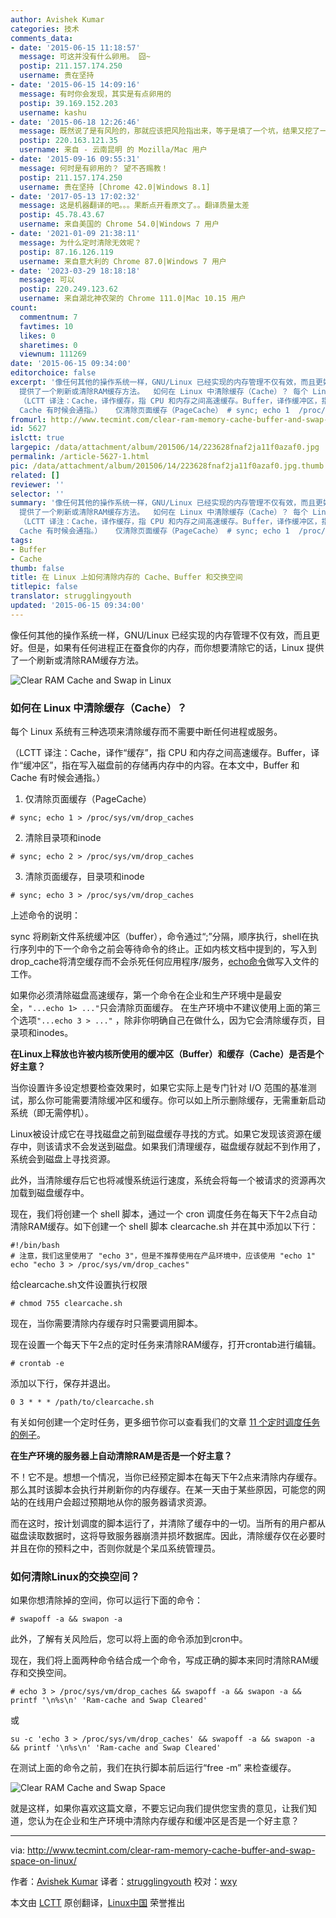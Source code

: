 ```yaml
---
author: Avishek Kumar
categories: 技术
comments_data:
- date: '2015-06-15 11:18:57'
  message: 可这并没有什么卵用。 囧~
  postip: 211.157.174.250
  username: 贵在坚持
- date: '2015-06-15 14:09:16'
  message: 有时你会发现，其实是有点卵用的
  postip: 39.169.152.203
  username: kashu
- date: '2015-06-18 12:26:46'
  message: 既然说了是有风险的，那就应该把风险指出来，等于是填了一个坑，结果又挖了一个更大的
  postip: 220.163.121.35
  username: 来自 - 云南昆明 的 Mozilla/Mac 用户
- date: '2015-09-16 09:55:31'
  message: 何时是有卵用的？ 望不吝赐教！
  postip: 211.157.174.250
  username: 贵在坚持 [Chrome 42.0|Windows 8.1]
- date: '2017-05-13 17:02:32'
  message: 这是机器翻译的吧。。。果断点开看原文了。。翻译质量太差
  postip: 45.78.43.67
  username: 来自美国的 Chrome 54.0|Windows 7 用户
- date: '2021-01-09 21:38:11'
  message: 为什么定时清除无效呢？
  postip: 87.16.126.119
  username: 来自意大利的 Chrome 87.0|Windows 7 用户
- date: '2023-03-29 18:18:18'
  message: 可以
  postip: 220.249.123.62
  username: 来自湖北神农架的 Chrome 111.0|Mac 10.15 用户
count:
  commentnum: 7
  favtimes: 10
  likes: 0
  sharetimes: 0
  viewnum: 111269
date: '2015-06-15 09:34:00'
editorchoice: false
excerpt: '像任何其他的操作系统一样，GNU/Linux 已经实现的内存管理不仅有效，而且更好。但是，如果有任何进程正在蚕食你的内存，而你想要清除它的话，Linux
  提供了一个刷新或清除RAM缓存方法。  如何在 Linux 中清除缓存（Cache）？ 每个 Linux 系统有三种选项来清除缓存而不需要中断任何进程或服务。
  （LCTT 译注：Cache，译作缓存，指 CPU 和内存之间高速缓存。Buffer，译作缓冲区，指在写入磁盘前的存储再内存中的内容。在本文中，Buffer 和
  Cache 有时候会通指。）   仅清除页面缓存（PageCache） # sync; echo 1  /proc/sys/vm/drop_caches'
fromurl: http://www.tecmint.com/clear-ram-memory-cache-buffer-and-swap-space-on-linux/
id: 5627
islctt: true
largepic: /data/attachment/album/201506/14/223628fnaf2ja11f0azaf0.jpg
permalink: /article-5627-1.html
pic: /data/attachment/album/201506/14/223628fnaf2ja11f0azaf0.jpg.thumb.jpg
related: []
reviewer: ''
selector: ''
summary: '像任何其他的操作系统一样，GNU/Linux 已经实现的内存管理不仅有效，而且更好。但是，如果有任何进程正在蚕食你的内存，而你想要清除它的话，Linux
  提供了一个刷新或清除RAM缓存方法。  如何在 Linux 中清除缓存（Cache）？ 每个 Linux 系统有三种选项来清除缓存而不需要中断任何进程或服务。
  （LCTT 译注：Cache，译作缓存，指 CPU 和内存之间高速缓存。Buffer，译作缓冲区，指在写入磁盘前的存储再内存中的内容。在本文中，Buffer 和
  Cache 有时候会通指。）   仅清除页面缓存（PageCache） # sync; echo 1  /proc/sys/vm/drop_caches'
tags:
- Buffer
- Cache
thumb: false
title: 在 Linux 上如何清除内存的 Cache、Buffer 和交换空间
titlepic: false
translator: strugglingyouth
updated: '2015-06-15 09:34:00'
---
```


像任何其他的操作系统一样，GNU/Linux 已经实现的内存管理不仅有效，而且更好。但是，如果有任何进程正在蚕食你的内存，而你想要清除它的话，Linux 提供了一个刷新或清除RAM缓存方法。


![Clear RAM Cache and Swap in Linux](/data/attachment/album/201506/14/223628fnaf2ja11f0azaf0.jpg)


### 如何在 Linux 中清除缓存（Cache）？


每个 Linux 系统有三种选项来清除缓存而不需要中断任何进程或服务。


（LCTT 译注：Cache，译作“缓存”，指 CPU 和内存之间高速缓存。Buffer，译作“缓冲区”，指在写入磁盘前的存储再内存中的内容。在本文中，Buffer 和 Cache 有时候会通指。）


1. 仅清除页面缓存（PageCache）



```
# sync; echo 1 > /proc/sys/vm/drop_caches       

```
2. 清除目录项和inode



```
# sync; echo 2 > /proc/sys/vm/drop_caches       

```
3. 清除页面缓存，目录项和inode



```
# sync; echo 3 > /proc/sys/vm/drop_caches 

```


上述命令的说明：


sync 将刷新文件系统缓冲区（buffer），命令通过“;”分隔，顺序执行，shell在执行序列中的下一个命令之前会等待命令的终止。正如内核文档中提到的，写入到drop\_cache将清空缓存而不会杀死任何应用程序/服务，[echo命令](/article-3592-1.html)做写入文件的工作。


如果你必须清除磁盘高速缓存，第一个命令在企业和生产环境中是最安全，`"...echo 1> ..."`只会清除页面缓存。 在生产环境中不建议使用上面的第三个选项`"...echo 3 > ..."` ，除非你明确自己在做什么，因为它会清除缓存页，目录项和inodes。


**在Linux上释放也许被内核所使用的缓冲区（Buffer）和缓存（Cache）是否是个好主意？**


当你设置许多设定想要检查效果时，如果它实际上是专门针对 I/O 范围的基准测试，那么你可能需要清除缓冲区和缓存。你可以如上所示删除缓存，无需重新启动系统（即无需停机）。


Linux被设计成它在寻找磁盘之前到磁盘缓存寻找的方式。如果它发现该资源在缓存中，则该请求不会发送到磁盘。如果我们清理缓存，磁盘缓存就起不到作用了，系统会到磁盘上寻找资源。


此外，当清除缓存后它也将减慢系统运行速度，系统会将每一个被请求的资源再次加载到磁盘缓存中。


现在，我们将创建一个 shell 脚本，通过一个 cron 调度任务在每天下午2点自动清除RAM缓存。如下创建一个 shell 脚本 clearcache.sh 并在其中添加以下行：



```
#!/bin/bash
# 注意，我们这里使用了 "echo 3"，但是不推荐使用在产品环境中，应该使用 "echo 1"
echo "echo 3 > /proc/sys/vm/drop_caches"

```

给clearcache.sh文件设置执行权限



```
# chmod 755 clearcache.sh

```

现在，当你需要清除内存缓存时只需要调用脚本。


现在设置一个每天下午2点的定时任务来清除RAM缓存，打开crontab进行编辑。



```
# crontab -e

```

添加以下行，保存并退出。



```
0 3 * * * /path/to/clearcache.sh

```

有关如何创建一个定时任务，更多细节你可以查看我们的文章 [11 个定时调度任务的例子](http://www.tecmint.com/11-cron-scheduling-task-examples-in-linux/)。


**在生产环境的服务器上自动清除RAM是否是一个好主意？**


不！它不是。想想一个情况，当你已经预定脚本在每天下午2点来清除内存缓存。那么其时该脚本会执行并刷新你的内存缓存。在某一天由于某些原因，可能您的网站的在线用户会超过预期地从你的服务器请求资源。


而在这时，按计划调度的脚本运行了，并清除了缓存中的一切。当所有的用户都从磁盘读取数据时，这将导致服务器崩溃并损坏数据库。因此，清除缓存仅在必要时并且在你的预料之中，否则你就是个呆瓜系统管理员。


### 如何清除Linux的交换空间？


如果你想清除掉的空间，你可以运行下面的命令：



```
# swapoff -a && swapon -a

```

此外，了解有关风险后，您可以将上面的命令添加到cron中。


现在，我们将上面两种命令结合成一个命令，写成正确的脚本来同时清除RAM缓存和交换空间。



```
# echo 3 > /proc/sys/vm/drop_caches && swapoff -a && swapon -a && printf '\n%s\n' 'Ram-cache and Swap Cleared'

```

或



```
su -c 'echo 3 > /proc/sys/vm/drop_caches' && swapoff -a && swapon -a && printf '\n%s\n' 'Ram-cache and Swap Cleared'

```

在测试上面的命令之前，我们在执行脚本前后运行“free -m” 来检查缓存。


![Clear RAM Cache and Swap Space](/data/attachment/album/201506/14/223630gbmhh70umvj00fl8.gif)


就是这样，如果你喜欢这篇文章，不要忘记向我们提供您宝贵的意见，让我们知道，您认为在企业和生产环境中清除内存缓存和缓冲区是否是一个好主意？




---


via: <http://www.tecmint.com/clear-ram-memory-cache-buffer-and-swap-space-on-linux/>


作者：[Avishek Kumar](http://www.tecmint.com/author/avishek/) 译者：[strugglingyouth](https://github.com/strugglingyouth) 校对：[wxy](https://github.com/wxy)


本文由 [LCTT](https://github.com/LCTT/TranslateProject) 原创翻译，[Linux中国](https://linux.cn/) 荣誉推出